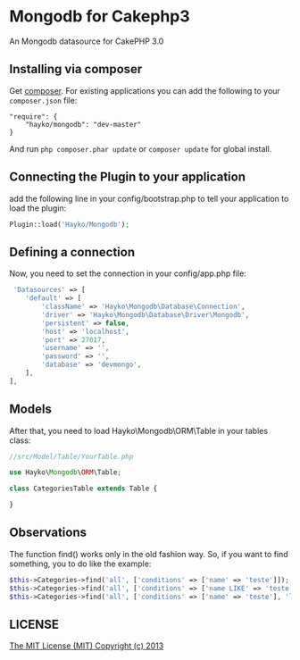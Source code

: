 Mongodb for Cakephp3
========

An Mongodb datasource for CakePHP 3.0

## Installing via composer

Get [composer](http://getcomposer.org). For existing applications you can add the
following to your `composer.json` file:

    "require": {
        "hayko/mongodb": "dev-master"
    }

And run `php composer.phar update` or `composer update` for global install.

## Connecting the Plugin to your application

add the following line in your config/bootstrap.php to tell your application to load the plugin:

```php
Plugin::load('Hayko/Mongodb');

```

## Defining a connection

Now, you need to set the connection in your config/app.php file:

```php
 'Datasources' => [
    'default' => [
        'className' => 'Hayko\Mongodb\Database\Connection',
        'driver' => 'Hayko\Mongodb\Database\Driver\Mongodb',
        'persistent' => false,
        'host' => 'localhost',
        'port' => 27017,
        'username' => '',
        'password' => '',
        'database' => 'devmongo',
    ],
],
```

## Models

After that, you need to load Hayko\Mongodb\ORM\Table in your tables class:

```php
//src/Model/Table/YourTable.php

use Hayko\Mongodb\ORM\Table;

class CategoriesTable extends Table {

}
```

## Observations

The function find() works only in the old fashion way.
So, if you want to find something, you to do like the example:

```php
$this->Categories->find('all', ['conditions' => ['name' => 'teste']]);
$this->Categories->find('all', ['conditions' => ['name LIKE' => 'teste']]);
$this->Categories->find('all', ['conditions' => ['name' => 'teste'], 'limit' => 3]);
```

## LICENSE

[The MIT License (MIT) Copyright (c) 2013](http://opensource.org/licenses/MIT)
